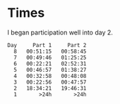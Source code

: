 # Times
I began participation well into day 2.

```
Day     Part 1     Part 2
  8   00:51:15   00:58:45
  7   00:49:46   01:25:25
  6   00:22:21   02:52:31
  5   00:46:57   01:38:27
  4   00:32:58   00:48:08
  3   00:22:56   00:47:57
  2   18:34:21   19:46:31
  1       >24h       >24h
```
